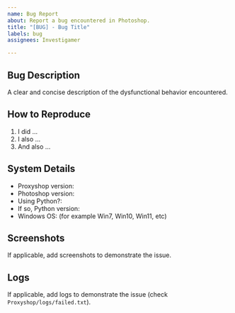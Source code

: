 ```yaml
---
name: Bug Report
about: Report a bug encountered in Photoshop.
title: "[BUG] - Bug Title"
labels: bug
assignees: Investigamer

---
```


## Bug Description

A clear and concise description of the dysfunctional behavior encountered.

## How to Reproduce

1. I did ...
2. I also ...
3. And also ...

## System Details

- Proxyshop version:
- Photoshop version:
- Using Python?:
- If so, Python version:
- Windows OS: (for example Win7, Win10, Win11, etc)

## Screenshots

If applicable, add screenshots to demonstrate the issue.

## Logs

If applicable, add logs to demonstrate the issue (check `Proxyshop/logs/failed.txt`).
